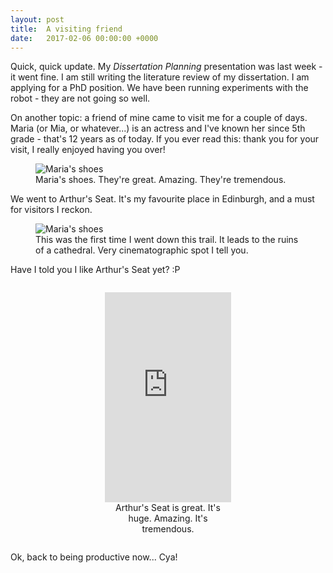 ```yaml
---
layout: post
title:  A visiting friend
date:   2017-02-06 00:00:00 +0000
---
```


Quick, quick update. My *Dissertation Planning* presentation was last week - it went fine. I am still writing the literature review of my dissertation. I am applying for a PhD position. We have been running experiments with the robot - they are not going so well.

On another topic: a friend of mine came to visit me for a couple of days. Maria (or Mia, or whatever...) is an actress and I've known her since 5th grade - that's 12 years as of today. If you ever read this: thank you for your visit, I really enjoyed having you over!

<figure>
	<img src="https://lh3.googleusercontent.com/pRiMkWcE8k4CWGtCSAy--KiK1aTy_bY6Xu66P1ckSsPwfl792CJamZYo-mnNXZUN9EicLYKYL98o65Bi0S17duQGkNo1U5KAA2PH-x2DLGyuqoO3obels9BPHRtGYEmqT0_OeW8mdb-hfZfUJOrTKOPQiD5iwvf6sBCo4SDCx9bvwiu-649r6ExqXNNGxc8Clghg31Rq16zgfGYfA2Bq-jBHYWRazGIgaXKLejjc8tiHYAsl0dTAcseijDU_UQroaewOznNLvd95skjXsVzXAn4J_Q3UYPdP6BbnKuWMpIafKRTKua1xkCZwRjaun1-uqqr9AyOi1D5RtCZR6JkXYxYATknxxTSu9FEKmxOO6Ab2YEc4lkOZi3tla6HtGM9PriP-aKC_KvsxvWq4X7-yZmUuSm6eiGkmPV-YrWN8CEiuesEBvlQ67aVEYRePitaEL6nhOsnAHIxso0rmcBFOHo_NAkjdACEBzIwbbRad4F4Mg43DBeHQpkn8T4WmYDBGVXhTWa8dTUMp6kY1J-vdj_alOrDBqeFhw8xt383I95NYpBPCcucrw9EnvdhXc4WHWwAzVphbdZbaubvx_57dMCpDmHW_FbYyhtxmwe9oWzsAIiEpXZqNrQ=w2038-h1528-no" alt="Maria's shoes">
	<figcaption>
		Maria's shoes. They're great. Amazing. They're tremendous.
	</figcaption>
</figure>

We went to Arthur's Seat. It's my favourite place in Edinburgh, and a must for visitors I reckon.

<figure>
	<img src="https://lh3.googleusercontent.com/WblmozvMof2CupcnaZ10SCqsL_Wza-kmUQaVAGKFi5zmgB4pGTDowcSfFev2FwGxINfd-BSHL69Ez6TvGLLK-3LcpXE6VqK8njhgQ_iz9nUYAhX4c0EXH8rWevltLwa2Y52BX81vLugGqGJm9YrkoGKDw2GIWNv4mJNwLFpk3azX27w60buVL10MIJv4vmnhTezJsaXQscJ0pxxpjX9rDdYYUufbxyJiTnflxrhCkrfVMB_bkctBJqUSoOSI9_7Hlp701L1SpzNDeLeZ_vzm6_9xhYlgua2xleZl-2MZLQXsoBuVAlfStOTVv2-32AEXbOdsWpslSCTrGRkk282lvGQOu12zFpABVKNjc_bsDfn1qqJGx7qAWFPXiM45zCRwV0GV0myle8leGaifaAtZn1hVE1u3yQ5A4sOm9-Rz3lVkW_4YCKv6R1ifSnNWqmsHegL0hzDzKnykkzfonZYLVBbCQ8z8NlnwvRtgKUHhKCP4b6RSQ_PRSncv0lTTQokrryhjk2kSSGNdbjAH8FPC9Up0mhwOzXKNRqEjuJKfZRPD3rHIP-uXaaVTDWmWcCmO1dGIGWSs9VLvcU54yp17IWKawMotNh0soGZ6ZbeeS4KBhAB2jw=w2038-h1528-no" alt="Maria's shoes">
	<figcaption>
		This was the first time I went down this trail. It leads to the ruins of a cathedral. Very cinematographic spot I tell you.
	</figcaption>
</figure>

Have I told you I like Arthur's Seat yet? :P

<div style="text-align: center;">
	<figure style="display: inline-block; width: 40%">
		<div style='position:relative;padding-bottom:calc(100% / 0.60)'><iframe src='https://gfycat.com/ifr/ElderlyElegantAmethystinepython' frameborder='0' scrolling='no' width='100%' height='100%' style='position:absolute;top:0;left:0;' allowfullscreen></iframe></div>
		<figcaption>
		Arthur's Seat is great. It's huge. Amazing. It's tremendous.
		</figcaption>
	</figure>
</div>

Ok, back to being productive now... Cya!
